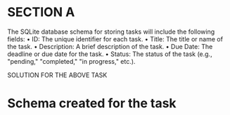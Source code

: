 # SECTION A 

The SQLite database schema for storing tasks will include the following fields:
• ID: The unique identifier for each task.
• Title: The title or name of the task.
• Description: A brief description of the task.
• Due Date: The deadline or due date for the task.
• Status: The status of the task (e.g., "pending," "completed," "in progress," etc.).


SOLUTION FOR THE ABOVE TASK 

# Schema created for the task 
